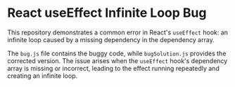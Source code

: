 # React useEffect Infinite Loop Bug

This repository demonstrates a common error in React's `useEffect` hook: an infinite loop caused by a missing dependency in the dependency array. 

The `bug.js` file contains the buggy code, while `bugSolution.js` provides the corrected version. The issue arises when the `useEffect` hook's dependency array is missing or incorrect, leading to the effect running repeatedly and creating an infinite loop.
